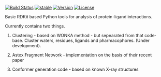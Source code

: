 [![Build Status](https://travis-ci.org/xchem/fragalysis.svg?branch=master)](https://travis-ci.org/xchem/fragalysis)
[![stable](http://badges.github.io/stability-badges/dist/stable.svg)](http://github.com/badges/stability-badges)
[![Version](http://img.shields.io/badge/version-0.0.9-blue.svg?style=flat)](https://github.com/xchem/fragalysis)
[![License](http://img.shields.io/badge/license-Apache%202.0-blue.svg?style=flat)](https://github.com/xchem/fragalysis/blob/master/LICENSE.txt)


Basic RDKit based Python tools for analysis of protein-ligand interactions.

Currently contains two things.

1. Clustering - based on WONKA method - but sepearated from that code-base. Cluster waters, residues, ligands and pharmacophores. (Under development).

2. Astex Fragment Network - implementation on the basis of their recent paper

3. Conformer generation code - based on known X-ray structures

